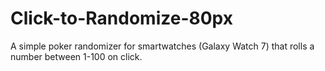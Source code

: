 # Click-to-Randomize-80px
A simple poker randomizer for smartwatches (Galaxy Watch 7) that rolls a number between 1-100 on click.
